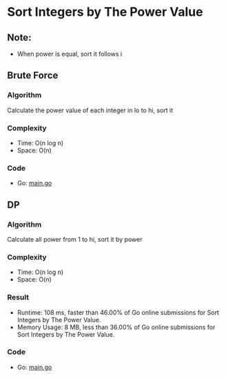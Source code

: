 # Sort Integers by The Power Value



## Note:

- When power is equal, sort it follows i


## Brute Force



### Algorithm

Calculate the power value of each integer in lo to hi, sort it


### Complexity

- Time: O(n log n)
- Space: O(n)


### Code

- Go: [main.go](#maingo)


## DP

### Algorithm

Calculate all power from 1 to hi, sort it by power


### Complexity

- Time: O(n log n)
- Space: O(n)


### Result

- Runtime: 108 ms, faster than 46.00% of Go online submissions for Sort Integers by The Power Value.
- Memory Usage: 8 MB, less than 36.00% of Go online submissions for Sort Integers by The Power Value.


### Code

- Go: [main.go](#maingo)



